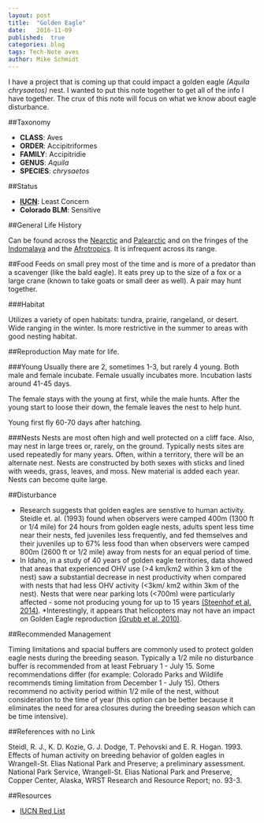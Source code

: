 ```yaml
---
layout: post
title:  "Golden Eagle"
date:   2016-11-09
published:  true
categories: blog 
tags: Tech-Note aves
author: Mike Schmidt
---
```


I have a project that is coming up that could impact a golden eagle *(Aquila chrysaetos)* nest.  I wanted to put this note together to get all of the info I have together.  The crux of this note will focus on what we know about eagle disturbance. 

##Taxonomy

* **CLASS**: Aves
* **ORDER**: Accipitriformes
* **FAMILY**: Accipitridie
* **GENUS**: *Aquila*
* **SPECIES**: *chrysaetos*

##Status

* [**IUCN**][IUCN]: Least Concern
* **Colorado BLM**: Sensitive


##General Life History

Can be found across the [Nearctic][Nearctic] and [Palearctic][Palearctic] and on the fringes of the [Indomalaya][Indomalaya] and the [Afrotropics][Afrotropics].  It is infrequent across its range. 

##Food
Feeds on small prey most of the time and is more of a predator than a scavenger (like the bald eagle). It eats prey up to the size of a fox or a large crane (known to take goats or small deer as well). A pair may hunt together. 

###Habitat

Utilizes a variety of open habitats: tundra, prairie, rangeland, or desert. Wide ranging in the winter.  Is more restrictive in the summer to areas with good nesting habitat. 


##Reproduction
May mate for life. 

###Young
Usually there are 2, sometimes 1-3, but rarely 4 young. Both male and female incubate.  Female usually incubates more. Incubation lasts around 41-45 days. 

The female stays with the young at first, while the male hunts. After the young start to loose their down, the female leaves the nest to help hunt. 

Young first fly 60-70 days after hatching. 

###Nests
Nests are most often high and well protected on a cliff face. Also, may nest in large trees or, rarely, on the ground. Typically nests sites are used repeatedly for many years.  Often, within a territory, there will be an alternate nest. Nests are constructed by both sexes with sticks and lined with weeds, grass, leaves, and moss. New material is added each year.  Nests can become quite large.
 
##Disturbance
* Research suggests that golden eagles are senstive to human activity. Steidle et. al. (1993) found when observers were camped 400m (1300 ft or 1/4 mile) for 24 hours from golden eagle nests, adults spent less time near their nests, fed juveniles less frequently, and fed themselves and their juveniles up to 67% less food than when observers were camped 800m (2600 ft or 1/2 mile) away from nests for an equal period of time.
* In Idaho, in a study of 40 years of golden eagle territories, data showed that areas that experienced OHV use (>4 km/km2 within 3 km of the nest) saw a substantial decrease in nest productivity when compared with nests that had less OHV activity (<3km/ km2 within 3km of the nest). Nests that were near parking lots (<700m) were particularly affected - some not producing young for up to 15 years [(Steenhof et al. 2014)][Steenhof].
*Interestingly, it appears that helicopters may not have an impact on Golden Eagle reproduction [(Grubb et al. 2010)][Grubb].

##Recommended Management

Timing limitations and spacial buffers are commonly used to protect golden eagle nests during the breeding season. Typically a 1/2 mile no disturbance buffer is recommended from at least February 1 - July 15. Some recommendations differ (for example: Colorado Parks and Wildlife recommends timing limitation from December 1 - July 15).  Others recommend no activity period within 1/2 mile of the nest, without consideration to the time of year (this option can be better because it eliminates the need for area closures during the breeding season which can be time intensive).

##References with no Link

Steidl, R. J., K. D. Kozie, G. J. Dodge, T. Pehovski and E. R. Hogan. 1993. Effects of human activity on breeding behavior of golden eagles in 	Wrangell-St. Elias National Park and Preserve; a preliminary assessment. National Park Service, Wrangell-St. Elias National Park and Preserve, Copper Center, Alaska, WRST Research and Resource Report; no. 93-3.

##Resources

* [IUCN Red List][IUCN]


[IUCN]: http://www.iucnredlist.org/details/22696060/0

[Nearctic]: https://en.wikipedia.org/wiki/Nearctic_ecozone

[Palearctic]: https://en.wikipedia.org/wiki/Palearctic_ecozone

[Indomalaya]: https://en.wikipedia.org/wiki/Indomalaya_ecozone

[Afrotropics]: https://en.wikipedia.org/wiki/Afrotropic_ecozone

[Steenhof]: http://onlinelibrary.wiley.com/doi/10.1002/wsb.451/full

[Grubb]: http://www.bioone.org/doi/abs/10.2193/2009-337